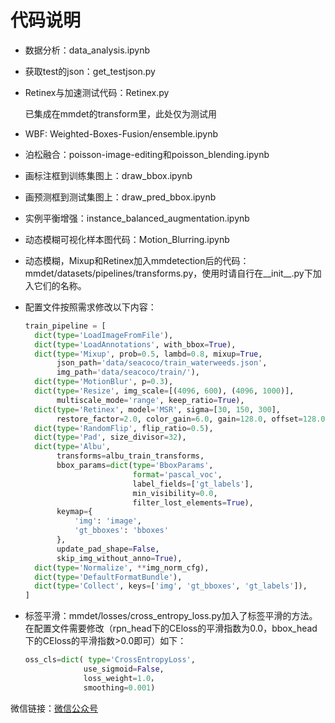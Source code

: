 # 代码说明

+ 数据分析：data_analysis.ipynb

+ 获取test的json：get_testjson.py

+ Retinex与加速测试代码：Retinex.py

  已集成在mmdet的transform里，此处仅为测试用

+ WBF: Weighted-Boxes-Fusion/ensemble.ipynb

+ 泊松融合：poisson-image-editing和poisson_blending.ipynb

+ 画标注框到训练集图上：draw_bbox.ipynb

+ 画预测框到测试集图上：draw_pred_bbox.ipynb

+ 实例平衡增强：instance_balanced_augmentation.ipynb

+ 动态模糊可视化样本图代码：Motion_Blurring.ipynb

+ 动态模糊，Mixup和Retinex加入mmdetection后的代码：mmdet/datasets/pipelines/transforms.py，使用时请自行在__init__.py下加入它们的名称。

+ 配置文件按照需求修改以下内容：

  ```python
  train_pipeline = [
    dict(type='LoadImageFromFile'),
    dict(type='LoadAnnotations', with_bbox=True),
    dict(type='Mixup', prob=0.5, lambd=0.8, mixup=True,
         json_path='data/seacoco/train_waterweeds.json',
         img_path='data/seacoco/train/'),
    dict(type='MotionBlur', p=0.3),
    dict(type='Resize', img_scale=[(4096, 600), (4096, 1000)],
         multiscale_mode='range', keep_ratio=True),
    dict(type='Retinex', model='MSR', sigma=[30, 150, 300],
         restore_factor=2.0, color_gain=6.0, gain=128.0, offset=128.0),
    dict(type='RandomFlip', flip_ratio=0.5),
    dict(type='Pad', size_divisor=32),
    dict(type='Albu',
         transforms=albu_train_transforms,
         bbox_params=dict(type='BboxParams',
                          format='pascal_voc',
                          label_fields=['gt_labels'],
                          min_visibility=0.0,
                          filter_lost_elements=True),
         keymap={
             'img': 'image',
             'gt_bboxes': 'bboxes'
         },
         update_pad_shape=False,
         skip_img_without_anno=True),
    dict(type='Normalize', **img_norm_cfg),
    dict(type='DefaultFormatBundle'),
    dict(type='Collect', keys=['img', 'gt_bboxes', 'gt_labels']),
  ]
  ```

+ 标签平滑：mmdet/losses/cross_entropy_loss.py加入了标签平滑的方法。在配置文件需要修改（rpn_head下的CEloss的平滑指数为0.0，bbox_head下的CEloss的平滑指数>0.0即可）如下：

  ```python
  oss_cls=dict( type='CrossEntropyLoss',
               use_sigmoid=False,
               loss_weight=1.0，
               smoothing=0.001)
  ```

微信链接：[微信公众号](https://mp.weixin.qq.com/s/KhVSc9vFI18_k3TVrdvXQQ)
